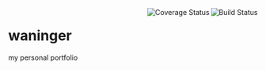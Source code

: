<img align='right' src='https://travis-ci.org/lukeWaninger/waninger.svg?branch=master' alt='Build Status' />
<img align='right' src='https://coveralls.io/repos/github/lukeWaninger/waninger/badge.svg?branch=master' alt='Coverage Status' />


# waninger
my personal portfolio
